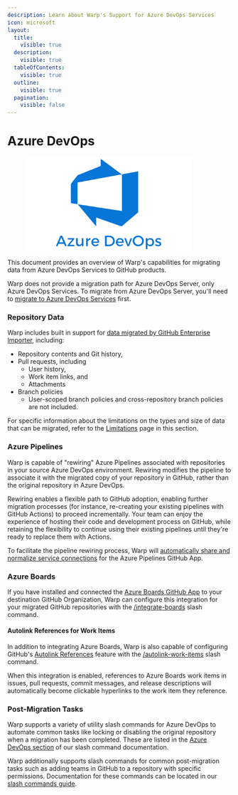 ```yaml
---
description: Learn about Warp's Support for Azure DevOps Services
icon: microsoft
layout:
  title:
    visible: true
  description:
    visible: true
  tableOfContents:
    visible: true
  outline:
    visible: true
  pagination:
    visible: false
---
```


# Azure DevOps

<figure><img src="../../.gitbook/assets/image (7) (1) (1) (1) (1) (1).png" alt="" width="375"><figcaption></figcaption></figure>

This document provides an overview of Warp's capabilities for migrating data from Azure DevOps Services to GitHub products.&#x20;

Warp does not provide a migration path for Azure DevOps Server, only Azure DevOps Services. To migrate from Azure DevOps Server, you'll need to [migrate to Azure DevOps Services](https://azure.microsoft.com/en-us/services/devops/migrate/) first.

### Repository Data

Warp includes built in support for [data migrated by GitHub Enterprise Importer](https://docs.github.com/en/migrations/using-github-enterprise-importer/migrating-from-azure-devops-to-github-enterprise-cloud/about-migrations-from-azure-devops-to-github-enterprise-cloud), including:

* Repository contents and Git history,&#x20;
* Pull requests, including
  * User history,
  * Work item links, and&#x20;
  * Attachments
* Branch policies
  * User-scoped branch policies and cross-repository branch policies are not included.

For specific information about the limitations on the types and size of data that can be migrated, refer to the [Limitations](limitations.md) page in this section.

### Azure Pipelines

Warp is capable of "rewiring" Azure Pipelines associated with repositories in your source Azure DevOps environment. Rewiring modifies the pipeline to associate it with the migrated copy of your repository in GitHub, rather than the original repository in Azure DevOps.

Rewiring enables a flexible path to GitHub adoption, enabling further migration processes (for instance, re-creating your existing pipelines with GitHub Actions) to proceed incrementally. Your team can enjoy the experience of hosting their code and development process on GitHub, while retaining the flexibility to continue using their existing pipelines until they're ready to replace them with Actions.

To facilitate the pipeline rewiring process, Warp will [automatically share and normalize service connections](service-connections.md) for the Azure Pipelines GitHub App.

### Azure Boards

If you have installed and connected the [Azure Boards GitHub App](https://learn.microsoft.com/en-us/azure/devops/boards/github/install-github-app?view=azure-devops) to your destination GitHub Organization, Warp can configure this integration for your migrated GitHub repositories with the [/integrate-boards](../../using-warp/slash-commands/azure-devops/integrate-boards.md) slash command.

#### Autolink References for Work Items

In addition to integrating Azure Boards, Warp is also capable of configuring GitHub's [Autolink References](https://docs.github.com/en/repositories/managing-your-repositorys-settings-and-features/managing-repository-settings/configuring-autolinks-to-reference-external-resources) feature with the [/autolink-work-items](../../using-warp/slash-commands/azure-devops/autolink-work-items.md) slash command.&#x20;

When this integration is enabled, references to Azure Boards work items in issues, pull requests, commit messages, and release descriptions will automatically become clickable hyperlinks to the work item they reference.

### Post-Migration Tasks

Warp supports a variety of utility slash commands for Azure DevOps to automate common tasks like locking or disabling the original repository when a migration has been completed. These are listed in the [Azure DevOps section](../../using-warp/slash-commands/azure-devops/) of our slash command documentation.

Warp additionally supports slash commands for common post-migration tasks such as adding teams in GitHub to a repository with specific permissions. Documentation for these commands can be located in our [slash commands guide](../../using-warp/slash-commands/).

